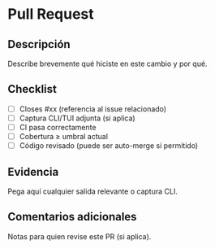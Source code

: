 # Pull Request

## Descripción

Describe brevemente qué hiciste en este cambio y por qué.

## Checklist

- [ ] Closes #xx (referencia al issue relacionado)
- [ ] Captura CLI/TUI adjunta (si aplica)
- [ ] CI pasa correctamente
- [ ] Cobertura ≥ umbral actual
- [ ] Código revisado (puede ser auto-merge si permitido)

## Evidencia

Pega aquí cualquier salida relevante o captura CLI.

## Comentarios adicionales

Notas para quien revise este PR (si aplica).
